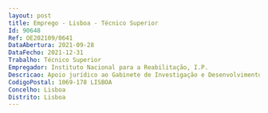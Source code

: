 ```yaml
--- 
layout: post
title: Emprego - Lisboa - Técnico Superior
Id: 90648
Ref: OE202109/0641
DataAbertura: 2021-09-28
DataFecho: 2021-12-31
Trabalho: Técnico Superior
Empregador: Instituto Nacional para a Reabilitação, I.P.
Descricao: Apoio jurídico ao Gabinete de Investigação e Desenvolvimento
CodigoPostal: 1069-178 LISBOA
Concelho: Lisboa
Distrito: Lisboa
--- 
```

